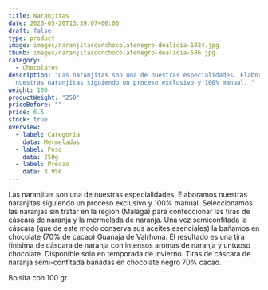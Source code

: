 ```yaml
---
title: Naranjitas
date: 2020-05-26T13:39:07+06:00
draft: false
type: product
image: images/naranjitasconchocolatenegro-dealicia-1024.jpg
thumb: images/naranjitasconchocolatenegro-dealicia-586.jpg
category:
  - Chocolates
description: "Las naranjitas son una de nuestras especialidades. Elaboramos
  nuestras naranjitas siguiendo un proceso exclusivo y 100% manual. "
weight: 100
productWeight: "250"
priceBefore: ""
price: 6.5
stock: true
overview:
  - label: Categoría
    data: Mermeladas
  - label: Peso
    data: 250g
  - label: Precio
    data: 3.95€
---
```

Las naranjitas son una de nuestras especialidades. Elaboramos nuestras naranjitas siguiendo un proceso exclusivo y 100% manual. Seleccionamos las naranjas sin tratar en la región (Málaga) para confeccionar las tiras de cáscara de naranja y la mermelada de naranja. Una vez semiconfitada la cáscara (que de este modo conserva sus aceites esenciales) la bañamos en chocolate (70% de cacao) Guanaja de Valrhona. El resultado es una tira finísima de cáscara de naranja con intensos aromas de naranja y untuoso chocolate. Disponible solo en temporada de invierno. Tiras de cáscara de naranja semi-confitada bañadas en chocolate negro 70% cacao.

Bolsita con 100 gr